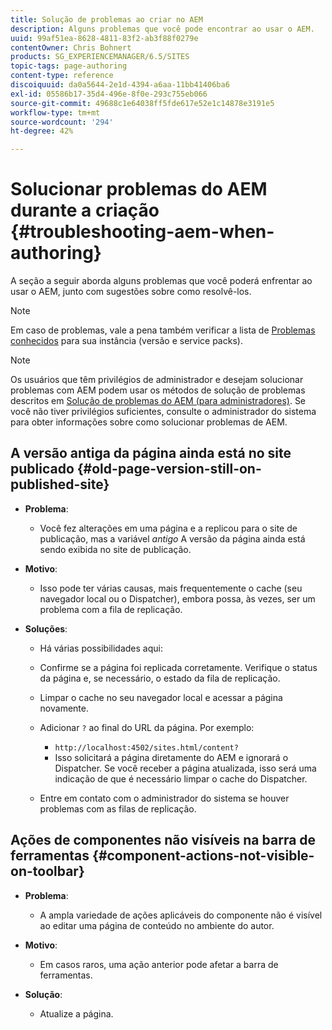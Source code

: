 ```yaml
---
title: Solução de problemas ao criar no AEM
description: Alguns problemas que você pode encontrar ao usar o AEM.
uuid: 99af51ea-8628-4811-83f2-ab3f88f0279e
contentOwner: Chris Bohnert
products: SG_EXPERIENCEMANAGER/6.5/SITES
topic-tags: page-authoring
content-type: reference
discoiquuid: da0a5644-2e1d-4394-a6aa-11bb41406ba6
exl-id: 05586b17-35d4-496e-8f0e-293c755eb066
source-git-commit: 49688c1e64038ff5fde617e52e1c14878e3191e5
workflow-type: tm+mt
source-wordcount: '294'
ht-degree: 42%

---
```


# Solucionar problemas do AEM durante a criação  {#troubleshooting-aem-when-authoring}

A seção a seguir aborda alguns problemas que você poderá enfrentar ao usar o AEM, junto com sugestões sobre como resolvê-los.

>[!NOTE]
>
>Em caso de problemas, vale a pena também verificar a lista de [Problemas conhecidos](/help/release-notes/release-notes.md) para sua instância (versão e service packs).

>[!NOTE]
>
>Os usuários que têm privilégios de administrador e desejam solucionar problemas com AEM podem usar os métodos de solução de problemas descritos em [Solução de problemas do AEM (para administradores)](/help/sites-administering/troubleshoot.md). Se você não tiver privilégios suficientes, consulte o administrador do sistema para obter informações sobre como solucionar problemas de AEM.

## A versão antiga da página ainda está no site publicado {#old-page-version-still-on-published-site}

* **Problema**:

   * Você fez alterações em uma página e a replicou para o site de publicação, mas a variável *antigo* A versão da página ainda está sendo exibida no site de publicação.

* **Motivo**:

   * Isso pode ter várias causas, mais frequentemente o cache (seu navegador local ou o Dispatcher), embora possa, às vezes, ser um problema com a fila de replicação.

* **Soluções**:

   * Há várias possibilidades aqui:
   * Confirme se a página foi replicada corretamente. Verifique o status da página e, se necessário, o estado da fila de replicação.
   * Limpar o cache no seu navegador local e acessar a página novamente.
   * Adicionar `?` ao final do URL da página. Por exemplo:

      * `http://localhost:4502/sites.html/content?`
      * Isso solicitará a página diretamente do AEM e ignorará o Dispatcher. Se você receber a página atualizada, isso será uma indicação de que é necessário limpar o cache do Dispatcher.

   * Entre em contato com o administrador do sistema se houver problemas com as filas de replicação.

## Ações de componentes não visíveis na barra de ferramentas {#component-actions-not-visible-on-toolbar}

* **Problema**:

   * A ampla variedade de ações aplicáveis do componente não é visível ao editar uma página de conteúdo no ambiente do autor. 

* **Motivo**:

   * Em casos raros, uma ação anterior pode afetar a barra de ferramentas.

* **Solução**:

   * Atualize a página.
